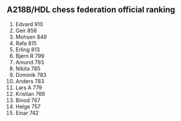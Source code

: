 A218B/HDL chess federation official ranking
-------------------------------------------
1.  Edvard      910
2.  Geir        856
3.  Mohsen      849
4.  Rafa        815
5.  Erling      813
6.  Bjørn R     799
7.  Amund       793
8.  Nikita      785
9.  Dominik     783
10. Anders      783
11. Lars A      779
12. Kristian    769
13. Binod       767
14. Helge       757
15. Einar       742
